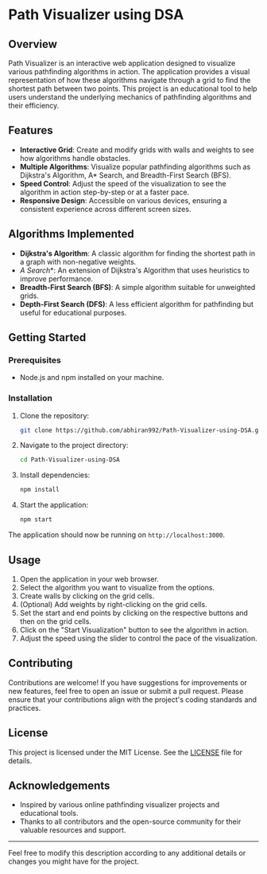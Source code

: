 # Path Visualizer using DSA

## Overview

Path Visualizer is an interactive web application designed to visualize various pathfinding algorithms in action. The application provides a visual representation of how these algorithms navigate through a grid to find the shortest path between two points. This project is an educational tool to help users understand the underlying mechanics of pathfinding algorithms and their efficiency.

## Features

- **Interactive Grid**: Create and modify grids with walls and weights to see how algorithms handle obstacles.
- **Multiple Algorithms**: Visualize popular pathfinding algorithms such as Dijkstra's Algorithm, A* Search, and Breadth-First Search (BFS).
- **Speed Control**: Adjust the speed of the visualization to see the algorithm in action step-by-step or at a faster pace.
- **Responsive Design**: Accessible on various devices, ensuring a consistent experience across different screen sizes.

## Algorithms Implemented

- **Dijkstra's Algorithm**: A classic algorithm for finding the shortest path in a graph with non-negative weights.
- **A* Search**: An extension of Dijkstra's Algorithm that uses heuristics to improve performance.
- **Breadth-First Search (BFS)**: A simple algorithm suitable for unweighted grids.
- **Depth-First Search (DFS)**: A less efficient algorithm for pathfinding but useful for educational purposes.

## Getting Started

### Prerequisites

- Node.js and npm installed on your machine.

### Installation

1. Clone the repository:
   ```sh
   git clone https://github.com/abhiran992/Path-Visualizer-using-DSA.git
   ```
2. Navigate to the project directory:
   ```sh
   cd Path-Visualizer-using-DSA
   ```
3. Install dependencies:
   ```sh
   npm install
   ```
4. Start the application:
   ```sh
   npm start
   ```

The application should now be running on `http://localhost:3000`.

## Usage

1. Open the application in your web browser.
2. Select the algorithm you want to visualize from the options.
3. Create walls by clicking on the grid cells.
4. (Optional) Add weights by right-clicking on the grid cells.
5. Set the start and end points by clicking on the respective buttons and then on the grid cells.
6. Click on the "Start Visualization" button to see the algorithm in action.
7. Adjust the speed using the slider to control the pace of the visualization.

## Contributing

Contributions are welcome! If you have suggestions for improvements or new features, feel free to open an issue or submit a pull request. Please ensure that your contributions align with the project's coding standards and practices.

## License

This project is licensed under the MIT License. See the [LICENSE](LICENSE) file for details.

## Acknowledgements

- Inspired by various online pathfinding visualizer projects and educational tools.
- Thanks to all contributors and the open-source community for their valuable resources and support.

---

Feel free to modify this description according to any additional details or changes you might have for the project.
